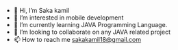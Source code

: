 - 👋 Hi, I’m Saka kamil
- 👀 I’m interested in mobile development
- 🌱 I’m currently learning JAVA Programming Language.
- 💞️ I’m looking to collaborate on any JAVA related project
- 📫 How to reach me sakakamil18@gmail.com

<!---
sahkhah/sahkhah is a ✨ special ✨ repository because its `README.md` (this file) appears on your GitHub profile.
You can click the Preview link to take a look at your changes.
--->
